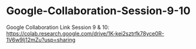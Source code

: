 # Google-Collaboration-Session-9-10
Google Collaboration Link Session 9 &amp; 10: https://colab.research.google.com/drive/1K-kei2sztrfk78yce0R-1V6w9lj12mZu?usp=sharing
